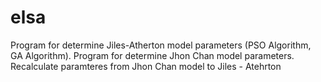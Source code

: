 elsa
====

Program for determine Jiles-Atherton model parameters 
(PSO Algorithm, GA Algorithm). Program for determine 
Jhon Chan model parameters. Recalculate paramteres from 
Jhon Chan model to Jiles - Atehrton
